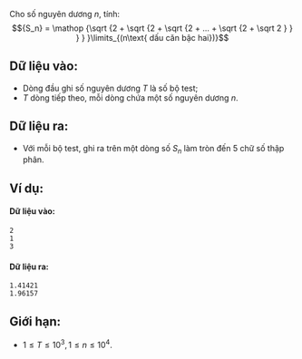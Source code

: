 Cho số nguyên dương $n$, tính:
$${S_n} = \mathop {\sqrt {2 + \sqrt {2 + \sqrt {2 + ... + \sqrt {2 + \sqrt 2 } } } } }\limits_{(n\text{ dấu căn bậc hai})}$$

## Dữ liệu vào:
- Dòng đầu ghi số nguyên dương $T$ là số bộ test;
- $T$ dòng tiếp theo, mỗi dòng chứa một số nguyên dương $n$.

## Dữ liệu ra:
- Với mỗi bộ test, ghi ra trên một dòng số $S_n$ làm tròn đến $5$ chữ số thập phân.

## Ví dụ:
#### Dữ liệu vào:
```
2
1
3
```

#### Dữ liệu ra:
```
1.41421
1.96157
```

## Giới hạn:
- $1 ≤ T ≤ 10^3, 1 ≤ n ≤ 10^4$.